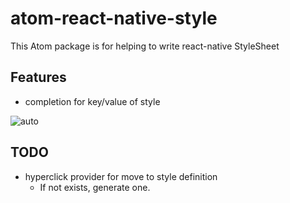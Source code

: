 # atom-react-native-style

This Atom package is for helping to write react-native StyleSheet

## Features
- completion for key/value of style

![auto](https://user-images.githubusercontent.com/621215/28626708-63d91168-7252-11e7-9e4b-e289232b79f6.gif)

## TODO
- hyperclick provider for move to style definition
  - If not exists, generate one.
